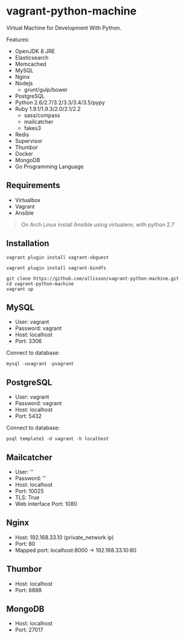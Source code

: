 # vagrant-python-machine

Virtual Machine for Development With Python.

Features:

* OpenJDK 8 JRE
* Elasticsearch
* Memcached
* MySQL
* Nginx
* Nodejs
    * grunt/gulp/bower
* PostgreSQL
* Python 2.6/2.7/3.2/3.3/3.4/3.5/pypy
* Ruby 1.9.1/1.9.3/2.0/2.1/2.2
    * sass/compass
    * mailcatcher
    * fakes3
* Redis
* Supervisor
* Thumbor
* Docker
* MongoDB
* Go Programming Language


## Requirements

* Virtualbox
* Vagrant
* Ansible
> On Arch Linux install Ansible using virtualenv, with python 2.7


## Installation

```
vagrant plugin install vagrant-vbguest
```

```
vagrant plugin install vagrant-bindfs
```

```
git clone https://github.com/allisson/vagrant-python-machine.git
cd vagrant-python-machine
vagrant up
```

## MySQL

* User: vagrant
* Password: vagrant
* Host: localhost
* Port: 3306


Connect to database:

```
mysql -uvagrant -pvagrant
```

## PostgreSQL

* User: vagrant
* Password: vagrant
* Host: localhost
* Port: 5432


Connect to database:

```
psql template1 -U vagrant -h localhost
```

## Mailcatcher

* User: ''
* Password: ''
* Host: localhost
* Port: 10025
* TLS: True
* Web Interface Port: 1080


## Nginx

* Host: 192.168.33.10 (private_network ip)
* Port: 80
* Mapped port: localhost:8000 -> 192.168.33.10:80


## Thumbor

* Host: localhost
* Port: 8888


## MongoDB

* Host: localhost
* Port: 27017
